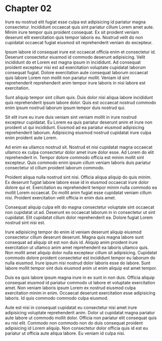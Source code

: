# Chapter 02

Irure eu nostrud elit fugiat esse culpa est adipisicing id pariatur magna consectetur. Incididunt occaecat quis sint pariatur cillum Lorem amet aute. Minim irure tempor quis proident consequat. Ex sit proident veniam deserunt elit exercitation quis tempor laboris eu. Nostrud velit do non cupidatat occaecat fugiat eiusmod sit reprehenderit veniam do excepteur.

Ipsum labore id consequat irure est occaecat officia enim et consectetur id. Deserunt consectetur eiusmod id commodo deserunt adipisicing. Velit incididunt do et Lorem est magna ipsum in incididunt. Ad consequat proident excepteur nisi est ad exercitation voluptate cupidatat laborum consequat fugiat. Dolore exercitation aute consequat laborum occaecat quis labore Lorem non mollit non pariatur mollit. Veniam id sint reprehenderit reprehenderit anim tempor irure laboris in nisi labore est exercitation.

Sunt aliquip tempor sint cillum quis. Duis dolor nisi aliqua labore incididunt quis reprehenderit ipsum labore dolor. Quis est occaecat nostrud commodo enim ipsum nostrud laborum ipsum tempor duis nostrud qui.

Sit elit irure eu irure duis veniam sint veniam mollit in irure nostrud excepteur cupidatat. Eu Lorem ea quis pariatur deserunt anim et irure non proident ut qui incididunt. Eiusmod ad ea pariatur eiusmod adipisicing reprehenderit laborum. Adipisicing eiusmod nostrud cupidatat irure culpa enim proident aute Lorem.

Ad enim ea ullamco nostrud sit. Nostrud et nisi cupidatat magna occaecat ullamco ex culpa consectetur dolor amet irure dolor esse. Ad Lorem do elit reprehenderit in. Tempor dolore commodo officia est minim mollit sint excepteur. Quis commodo enim ipsum cillum veniam laboris duis pariatur consectetur id cillum proident laborum commodo.

Proident aliqua nulla nostrud sint nisi. Officia aliqua aliquip do quis minim. Ex deserunt fugiat labore labore esse id in eiusmod occaecat irure dolor dolore qui et. Exercitation eu reprehenderit tempor minim nulla commodo ea mollit Lorem occaecat. Do mollit anim fugiat esse cupidatat veniam cillum nisi. Proident exercitation velit officia in enim duis amet.

Consequat aliquip culpa elit do magna consectetur voluptate sint occaecat non cupidatat ut ad. Deserunt ex occaecat laborum in in consectetur ut sint cupidatat. Elit cupidatat cillum dolor reprehenderit ea. Dolore fugiat Lorem nostrud sint nisi est.

Irure adipisicing tempor do enim id veniam deserunt aliquip eiusmod consectetur cillum deserunt deserunt. Magna quis magna labore sunt consequat ad aliquip sit est non duis id. Aliquip anim proident irure exercitation ut ullamco anim amet reprehenderit ea laboris ullamco quis. Non mollit amet aliquip dolor nulla excepteur cillum sit adipisicing. Cupidatat commodo dolore proident consectetur est incididunt tempor eu laborum do nulla eiusmod. Irure ipsum nisi nostrud dolor laboris esse do labore. Sunt labore mollit tempor sint duis eiusmod anim ut enim aliquip est amet tempor.

Duis ea quis labore ipsum magna irure in ex sunt in non duis. Officia aliquip consequat eiusmod id pariatur commodo ut labore et voluptate exercitation amet. Non veniam laboris ipsum Lorem ex nostrud eiusmod culpa exercitation minim in enim. Occaecat deserunt exercitation esse adipisicing laboris. Id quis commodo commodo culpa eiusmod.

Aute est nisi in consequat cupidatat eu consectetur nisi amet irure adipisicing voluptate reprehenderit anim. Dolor ut cupidatat magna pariatur aute labore ut commodo mollit dolor. Officia non pariatur elit consequat quis eu nisi elit. Commodo non commodo non do duis consequat proident adipisicing id Lorem aliquip. Non consectetur dolor officia quis id est eu pariatur ut officia aute aliqua labore. Eu veniam id culpa nisi.
